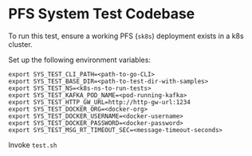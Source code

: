 # PFS System Test Codebase

To run this test, ensure a working PFS (`sk8s`) deployment exists in a k8s cluster.

Set up the following environment variables:

```
export SYS_TEST_CLI_PATH=<path-to-go-CLI>
export SYS_TEST_BASE_DIR=<path-to-test-dir-with-samples>
export SYS_TEST_NS=<k8s-ns-to-run-tests>
export SYS_TEST_KAFKA_POD_NAME=<pod-running-kafka>
export SYS_TEST_HTTP_GW_URL=http://http-gw-url:1234
export SYS_TEST_DOCKER_ORG=<docker-org>
export SYS_TEST_DOCKER_USERNAME=<docker-username>
export SYS_TEST_DOCKER_PASSWORD=<docker-password>
export SYS_TEST_MSG_RT_TIMEOUT_SEC=<message-timeout-seconds>
```

Invoke `test.sh`
